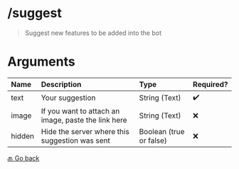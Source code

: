 # /suggest
> Suggest new features to be added into the bot 

# Arguments

| Name | Description | Type | Required? | 
| :-- | :-- | :-- | :-- | 
| text | Your suggestion | String (Text) | ✔️ | 
| image | If you want to attach an image, paste the link here | String (Text) | ❌ | 
| hidden | Hide the server where this suggestion was sent | Boolean (true or false) | ❌ | 



 [🔙 Go back](../README)